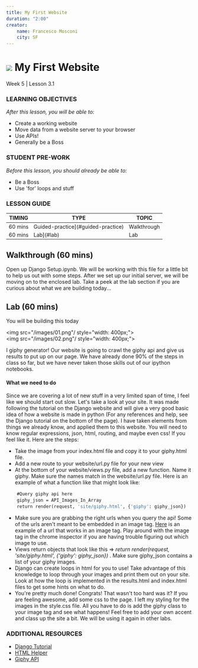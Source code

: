 ```yaml
---
title: My First Website
duration: "2:00"
creator:
    name: Francesco Mosconi
    city: SF
---
```


# ![](https://ga-dash.s3.amazonaws.com/production/assets/logo-9f88ae6c9c3871690e33280fcf557f33.png) My First Website
Week 5 | Lesson 3.1

### LEARNING OBJECTIVES
*After this lesson, you will be able to:*
- Create a working website
- Move data from a website server to your browser
- Use APIs!
- Generally be a Boss

### STUDENT PRE-WORK
*Before this lesson, you should already be able to:*
- Be a Boss
- Use 'for' loops and stuff

### LESSON GUIDE

| TIMING  | TYPE  | TOPIC  |
|:-:|---|---|
| 60 mins | Guided-practice](#guided-practice) | Walkthrough |
| 60 mins | Lab](#lab) | Lab |


<a name="walkthrough"></a>
## Walkthrough (60 mins)
Open up Django Setup.ipynb. We will be working with this file for a little bit to help us out with some steps. After we set up our initial server, we will be moving on to the enclosed lab. Take a peek at the lab section if you are curious about what we are building today...


<a name="lab"></a>
## Lab (60 mins)
You will be building this today

<img src="/images/01.png"/ style="width: 400px;">
<br>
<img src="/images/02.png"/ style="width: 400px;">

I giphy generator! Our website is going to crawl the giphy api and give us results to put up on our page. We have already done 90% of the steps in class so far, but we have never taken those skills out of our ipython notebooks.

#### What we need to do
Since we are covering a lot of new stuff in a very limited span of time, I feel like we should start out slow. Let's take a look at your site. It was made following the tutorial on the Django website and will give a very good basic idea of how a website is made in python (For any references and help, see the Django tutorial on the bottom of the page). I have taken elements from things we already know, and applied them to this website. You will need to know regular expressions, json, html, routing, and maybe even css! If you feel like it. Here are the steps:

* Take the image from your index.html file and copy it to your giphy.html file.
* Add a new route to your website/url.py file for your new view
* At the bottom of your website/views.py file, add a new function. Name it giphy. Make sure the names match in the website/url.py file. Here is an example of what a function like that might look like:
```def giphy(request, giphy_search):
    #Query giphy api here
    giphy_json = API_Images_In_Array
    return render(request, 'site/giphy.html', {'giphy': giphy_json})
```
* Make sure you are grabbing the right urls when you query the api! Some of the urls aren't meant to be embedded in an image tag. [Here](https://media.giphy.com/media/EaMTsoYxfPpuw/giphy.gif) is an example of a url that works in an image tag. Play around with the image tag in the chrome inspector if you are having trouble figuring out which image to use.
* Views return objects that look like this => _return render(request, 'site/giphy.html', {'giphy': giphy_json})_ . Make sure giphy_json contains a list of your giphy images.
* Django can create loops in html for you to use! Take advantage of this knowledge to loop through your images and print them out on your site. Look at how the loop is implemented in the results.html and index.html files to get some hints on what to do.
* You're pretty much done! Congrats! That wasn't too hard was it? If you are feeling awesome, add some css to the page. I left my styling for the images in the style.css file. All you have to do is add the giphy class to your image tag and see what happens! Feel free to add your own accent and class up the site a bit. We will be using it again in other labs.


### ADDITIONAL RESOURCES

- [Django Tutorial](https://docs.djangoproject.com/en/1.10/intro/tutorial01/)
- [HTML Helper](http://www.w3schools.com/html/)
- [Giphy API](https://github.com/Giphy/GiphyAPI)
